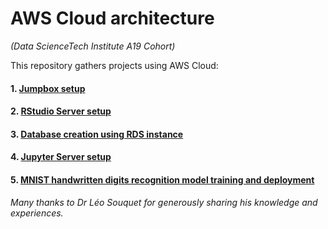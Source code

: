 # AWS Cloud architecture
*(Data ScienceTech Institute A19 Cohort)*

This repository gathers projects using AWS Cloud:

#### 1. [Jumpbox setup](https://github.com/lisakoppe/AWS-Cloud_architecture/tree/master/AWS_Jumpbox)
#### 2. [RStudio Server setup](https://github.com/lisakoppe/AWS-Cloud_architecture/tree/master/AWS_RStudio-Server)
#### 3. [Database creation using RDS instance](https://github.com/lisakoppe/AWS-Cloud_architecture/tree/master/AWS_Database)
#### 4. [Jupyter Server setup](https://github.com/lisakoppe/AWS-Cloud_architecture/tree/master/AWS_Jupyter-Server)
#### 5. [MNIST handwritten digits recognition model training and deployment](https://github.com/lisakoppe/AWS-Cloud_architecture/tree/master/AWS_MNIST-Prediction)


*Many thanks to Dr Léo Souquet for generously sharing his knowledge and experiences.*
